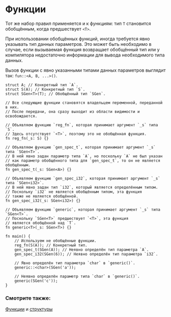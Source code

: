 # Функции

Тот же набор правил применяется и к функциям: тип `T` становится
обобщённым, когда предшествует `<T>`.

При использовании обобщённых функций, иногда требуется явно указывать тип
данных параметров. Это может быть необходимо в случае, если вызываемая функция возвращает
обобщённый тип или у компилятора недостаточно информации для вывода необходимого
типа данных.

Вызов функции с явно указанными типами данных параметров выглядит так:
`fun::<A, B, ...>()`.

```rust,editable
struct A; // Конкретный тип `A`.
struct S(A); // Конкретный тип `S`.
struct SGen<T>(T); // Обобщённый тип `SGen`.

// Все следующие функции становятся владельцем переменной, переданной в них.
// После передачи, она сразу выходит из области видимости и освобождается.

// Объявляем функцию `reg_fn`, которая принимает аргумент `_s` типа `S`.
// Здесь отсутствует `<T>`, поэтому это не обобщённая функция.
fn reg_fn(_s: S) {}

// Объявляем функцию `gen_spec_t`, которая принимает аргумент `_s` типа `SGen<T>`.
// В ней явно задан параметр типа `A`, но поскольку `A` не был указан
// как параметр обобщённого типа для `gen_spec_t`, то он не является обобщённым.
fn gen_spec_t(_s: SGen<A>) {}

// Объявляем функцию `gen_spec_i32`, которая принимает аргумент `_s` типа `SGen<i32>`.
// В ней явно задан тип `i32`, который является определённым типом.
// Поскольку `i32` не является обобщённым типом, эта функция
// также не является обобщённой.
fn gen_spec_i32(_s: SGen<i32>) {}

// Объявляем функцию `generic`, которая принимает аргумент `_s` типа `SGen<T>`.
// Поскольку `SGen<T>` предшествует `<T>`, эта функция
// является обобщённой над `T`.
fn generic<T>(_s: SGen<T>) {}

fn main() {
    // Используем не обобщённые функции.
    reg_fn(S(A)); // Конкретный тип.
    gen_spec_t(SGen(A)); // Неявно определён тип параметра `A`.
    gen_spec_i32(SGen(6)); // Неявно определён тип параметра `i32`.

    // Явно определён тип параметра `char` в `generic()`.
    generic::<char>(SGen('a'));

    // Неявно определён параметр типа `char` в `generic()`.
    generic(SGen('c'));
}
```

### Смотрите также:

[Функции][fn] и [структуры][structs]

[fn]: fn.html
[structs]: custom_types/structs.html
